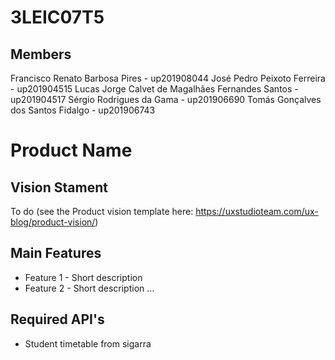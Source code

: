 # 3LEIC07T5

## Members

Francisco Renato Barbosa Pires - up201908044
José Pedro Peixoto Ferreira - up201904515
Lucas Jorge Calvet de Magalhães Fernandes Santos - up201904517
Sérgio Rodrigues da Gama - up201906690
Tomás Gonçalves dos Santos Fidalgo - up201906743

# Product Name

## Vision Stament
To do (see the Product vision template here: https://uxstudioteam.com/ux-blog/product-vision/)

## Main Features
 - Feature 1 - Short description
 - Feature 2 - Short description
...

## Required API's
- Student timetable from sigarra
